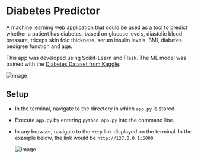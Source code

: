 # Diabetes Predictor
A machine learning web application that could be used as a tool to predict whether a patient has diabetes, based on glucose levels, diastolic blood pressure, triceps skin fold thickness, serum insulin levels, BMI, diabetes pedigree function and age.

This app was developed using Scikit-Learn and Flask. The ML model was trained with the [Diabetes Dataset from Kaggle](https://www.kaggle.com/datasets/mathchi/diabetes-data-set).

![image](https://user-images.githubusercontent.com/69637288/162502236-c4fa50fb-bc55-4e7c-94d7-4825abf23f10.png)

## Setup
- In the terminal, navigate to the directory in which `app.py` is stored.
- Execute `app.py` by entering `python app.py` into the command line.
- In any browser, navigate to the `http` link displayed on the terminal. In the example below, the link would be `http://127.0.0.1:5000`.

  ![image](https://user-images.githubusercontent.com/69637288/162501963-60449660-a2a0-489f-b4cf-e096c4a74448.png)
